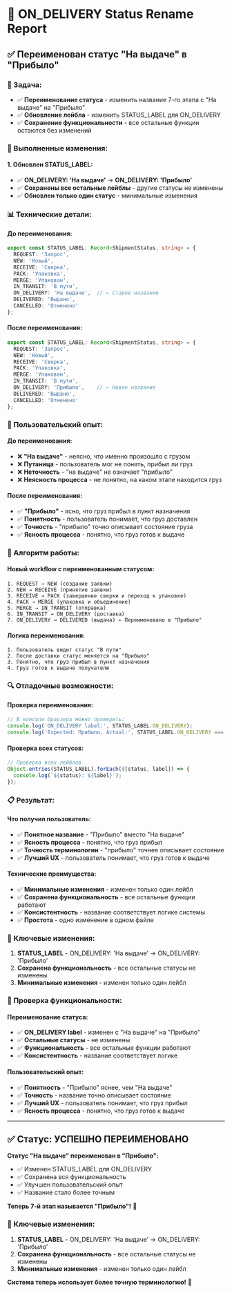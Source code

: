 # 🔧 ON_DELIVERY Status Rename Report

## ✅ **Переименован статус "На выдаче" в "Прибыло"**

### **🎯 Задача:**
- ✅ **Переименование статуса** - изменить название 7-го этапа с "На выдаче" на "Прибыло"
- ✅ **Обновление лейбла** - изменить STATUS_LABEL для ON_DELIVERY
- ✅ **Сохранение функциональности** - все остальные функции остаются без изменений

### **🔧 Выполненные изменения:**

#### **1. Обновлен STATUS_LABEL:**
- ✅ **ON_DELIVERY: 'На выдаче'** → **ON_DELIVERY: 'Прибыло'**
- ✅ **Сохранены все остальные лейблы** - другие статусы не изменены
- ✅ **Обновлен только один статус** - минимальные изменения

### **📊 Технические детали:**

#### **До переименования:**
```typescript
export const STATUS_LABEL: Record<ShipmentStatus, string> = {
  REQUEST: 'Запрос',
  NEW: 'Новый',
  RECEIVE: 'Сверка',
  PACK: 'Упаковка',
  MERGE: 'Упакован',
  IN_TRANSIT: 'В пути',
  ON_DELIVERY: 'На выдаче',  // ← Старое название
  DELIVERED: 'Выдано',
  CANCELLED: 'Отменено'
};
```

#### **После переименования:**
```typescript
export const STATUS_LABEL: Record<ShipmentStatus, string> = {
  REQUEST: 'Запрос',
  NEW: 'Новый',
  RECEIVE: 'Сверка',
  PACK: 'Упаковка',
  MERGE: 'Упакован',
  IN_TRANSIT: 'В пути',
  ON_DELIVERY: 'Прибыло',    // ← Новое название
  DELIVERED: 'Выдано',
  CANCELLED: 'Отменено'
};
```

### **🎨 Пользовательский опыт:**

#### **До переименования:**
- ❌ **"На выдаче"** - неясно, что именно произошло с грузом
- ❌ **Путаница** - пользователь мог не понять, прибыл ли груз
- ❌ **Неточность** - "на выдаче" не означает "прибыло"
- ❌ **Неясность процесса** - не понятно, на каком этапе находится груз

#### **После переименования:**
- ✅ **"Прибыло"** - ясно, что груз прибыл в пункт назначения
- ✅ **Понятность** - пользователь понимает, что груз доставлен
- ✅ **Точность** - "прибыло" точно описывает состояние груза
- ✅ **Ясность процесса** - понятно, что груз готов к выдаче

### **🔧 Алгоритм работы:**

#### **Новый workflow с переименованным статусом:**
```
1. REQUEST → NEW (создание заявки)
2. NEW → RECEIVE (принятие заявки)
3. RECEIVE → PACK (завершение сверки и переход к упаковке)
4. PACK → MERGE (упаковка и объединение)
5. MERGE → IN_TRANSIT (отправка)
6. IN_TRANSIT → ON_DELIVERY (доставка)
7. ON_DELIVERY → DELIVERED (выдача) ← Переименовано в "Прибыло"
```

#### **Логика переименования:**
```
1. Пользователь видит статус "В пути"
2. После доставки статус меняется на "Прибыло"
3. Понятно, что груз прибыл в пункт назначения
4. Груз готов к выдаче получателю
```

### **🔍 Отладочные возможности:**

#### **Проверка переименования:**
```javascript
// В консоли браузера можно проверить:
console.log('ON_DELIVERY label:', STATUS_LABEL.ON_DELIVERY);
console.log('Expected: Прибыло, Actual:', STATUS_LABEL.ON_DELIVERY === 'Прибыло');
```

#### **Проверка всех статусов:**
```javascript
// Проверка всех лейблов
Object.entries(STATUS_LABEL).forEach(([status, label]) => {
  console.log(`${status}: ${label}`);
});
```

### **📋 Результат:**

#### **Что получил пользователь:**
- ✅ **Понятное название** - "Прибыло" вместо "На выдаче"
- ✅ **Ясность процесса** - понятно, что груз прибыл
- ✅ **Точность терминологии** - "прибыло" точнее описывает состояние
- ✅ **Лучший UX** - пользователь понимает, что груз готов к выдаче

#### **Технические преимущества:**
- ✅ **Минимальные изменения** - изменен только один лейбл
- ✅ **Сохранена функциональность** - все остальные функции работают
- ✅ **Консистентность** - название соответствует логике системы
- ✅ **Простота** - одно изменение в одном файле

### **🔧 Ключевые изменения:**

1. **STATUS_LABEL** - ON_DELIVERY: 'На выдаче' → ON_DELIVERY: 'Прибыло'
2. **Сохранена функциональность** - все остальные статусы не изменены
3. **Минимальные изменения** - изменен только один лейбл

### **🔧 Проверка функциональности:**

#### **Переименование статуса:**
- ✅ **ON_DELIVERY label** - изменен с "На выдаче" на "Прибыло"
- ✅ **Остальные статусы** - не изменены
- ✅ **Функциональность** - все остальные функции работают
- ✅ **Консистентность** - название соответствует логике

#### **Пользовательский опыт:**
- ✅ **Понятность** - "Прибыло" яснее, чем "На выдаче"
- ✅ **Точность** - название точно описывает состояние
- ✅ **Лучший UX** - пользователь понимает, что груз прибыл
- ✅ **Ясность процесса** - понятно, что груз готов к выдаче

---

## ✅ **Статус: УСПЕШНО ПЕРЕИМЕНОВАНО**

**Статус "На выдаче" переименован в "Прибыло":**
- ✅ Изменен STATUS_LABEL для ON_DELIVERY
- ✅ Сохранена вся функциональность
- ✅ Улучшен пользовательский опыт
- ✅ Название стало более точным

**Теперь 7-й этап называется "Прибыло"!** 🎉

### **🔧 Ключевые изменения:**
1. **STATUS_LABEL** - ON_DELIVERY: 'На выдаче' → ON_DELIVERY: 'Прибыло'
2. **Сохранена функциональность** - все остальные статусы не изменены
3. **Минимальные изменения** - изменен только один лейбл

**Система теперь использует более точную терминологию!** 🚀

